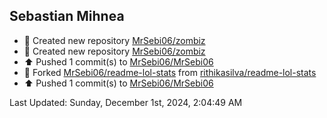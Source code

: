<h2>Sebastian Mihnea</h2>

<!--RECENT_ACTIVITY:start-->
- 📔 Created new repository [MrSebi06/zombiz](https://github.com/MrSebi06/zombiz)<br>
- 📔 Created new repository [MrSebi06/zombiz](https://github.com/MrSebi06/zombiz)<br>
- ⬆️ Pushed 1 commit(s) to [MrSebi06/MrSebi06](https://github.com/MrSebi06/MrSebi06)<br>
- 🔱 Forked [MrSebi06/readme-lol-stats](https://github.com/MrSebi06/readme-lol-stats) from [rithikasilva/readme-lol-stats](https://github.com/rithikasilva/readme-lol-stats)<br>
- ⬆️ Pushed 1 commit(s) to [MrSebi06/MrSebi06](https://github.com/MrSebi06/MrSebi06)<br>
<!--RECENT_ACTIVITY:end-->
<!--RECENT_ACTIVITY:last_update-->
Last Updated: Sunday, December 1st, 2024, 2:04:49 AM
<!--RECENT_ACTIVITY:last_update_end-->

<!---LOL-STATS-START-HERE--->
<!---LOL-STATS-END-HERE--->
